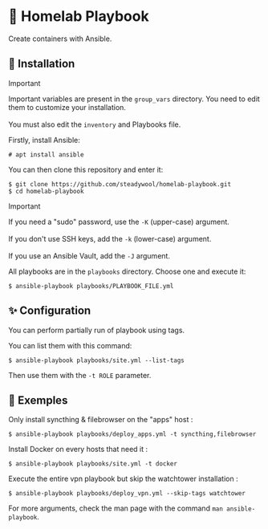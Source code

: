 # 🐋 Homelab Playbook

Create containers with Ansible.

## 🚀 Installation

> [!IMPORTANT]
> Important variables are present in the `group_vars` directory. You need to edit them to customize your installation. </br></br>
> You must also edit the `inventory` and Playbooks file.

Firstly, install Ansible:
```
# apt install ansible
```

You can then clone this repository and enter it:
```
$ git clone https://github.com/steadywool/homelab-playbook.git
$ cd homelab-playbook
```

> [!IMPORTANT]
> If you need a "sudo" password, use the `-K` (upper-case) argument. </br></br>
> If you don't use SSH keys, add the `-k` (lower-case) argument. </br></br>
> If you use an Ansible Vault, add the `-J` argument.

All playbooks are in the `playbooks` directory. Choose one and execute it:
```
$ ansible-playbook playbooks/PLAYBOOK_FILE.yml
```

## ✨ Configuration

You can perform partially run of playbook using tags.

You can list them with this command:
```
$ ansible-playbook playbooks/site.yml --list-tags
```

Then use them with the `-t ROLE` parameter.

## 📕 Exemples

Only install syncthing & filebrowser on the "apps" host :
```
$ ansible-playbook playbooks/deploy_apps.yml -t syncthing,filebrowser
```

Install Docker on every hosts that need it :
```
$ ansible-playbook playbooks/site.yml -t docker
```

Execute the entire vpn playbook but skip the watchtower installation :
```
$ ansible-playbook playbooks/deploy_vpn.yml --skip-tags watchtower
```

For more arguments, check the man page with the command `man ansible-playbook`.